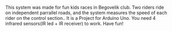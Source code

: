 ﻿This system was made for fun kids races in Begovelik club.
Two riders ride on independent parrallel roads, and the system measures the speed of each rider on the control section..
It is a Project for Arduino Uno. You need 4 infrared sensors(IR led + IR receiver) to work. 
Have fun!